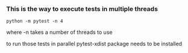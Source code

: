 ### This is the way to execute tests in multiple threads

``` 
python -m pytest -n 4 
```

where -n takes a number of threads to use

to run those tests in parallel pytest-xdist package needs to be installed